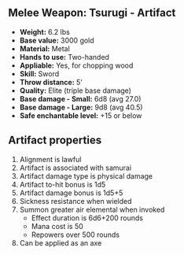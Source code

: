 ## Melee Weapon: Tsurugi - Artifact

- **Weight:**                 6.2 lbs
- **Base value:**             3000 gold
- **Material:**               Metal
- **Hands to use:**           Two-handed
- **Appliable:**              Yes, for chopping wood
- **Skill:**                  Sword
- **Throw distance:**         5'
- **Quality:**                Elite (triple base damage)
- **Base damage - Small:**    6d8 (avg 27.0)
- **Base damage - Large:**    9d8 (avg 40.5)
- **Safe enchantable level:** +15 or below

## Artifact properties
1. Alignment is lawful
2. Artifact is associated with samurai
3. Artifact damage type is physical damage
4. Artifact to-hit bonus is 1d5
5. Artifact damage bonus is 1d5+5
6. Sickness resistance when wielded
7. Summon greater air elemental when invoked
    * Effect duration is 6d6+200 rounds
    * Mana cost is 50
    * Repowers over 500 rounds
8. Can be applied as an axe
